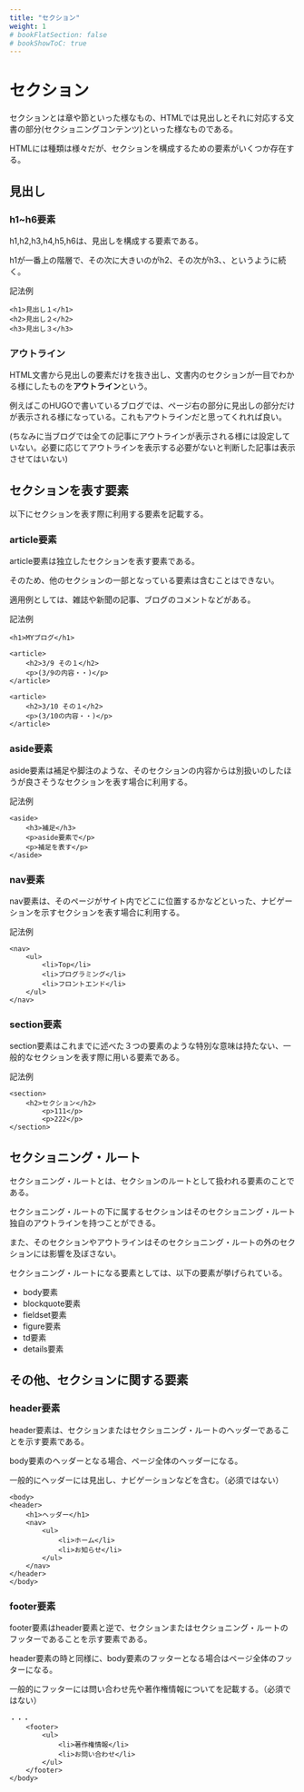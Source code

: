 ```yaml
---
title: "セクション"
weight: 1
# bookFlatSection: false
# bookShowToC: true
---
```


# セクション

セクションとは章や節といった様なもの、HTMLでは見出しとそれに対応する文書の部分(セクショニングコンテンツ)といった様なものである。

HTMLには種類は様々だが、セクションを構成するための要素がいくつか存在する。


## 見出し

### h1~h6要素

h1,h2,h3,h4,h5,h6は、見出しを構成する要素である。

h1が一番上の階層で、その次に大きいのがh2、その次がh3、、というように続く。

記法例

```
<h1>見出し１</h1>
<h2>見出し２</h2>
<h3>見出し３</h3>
```

### アウトライン

HTML文書から見出しの要素だけを抜き出し、文書内のセクションが一目でわかる様にしたものを**アウトライン**という。

例えばこのHUGOで書いているブログでは、ページ右の部分に見出しの部分だけが表示される様になっている。これもアウトラインだと思ってくれれば良い。

(ちなみに当ブログでは全ての記事にアウトラインが表示される様には設定していない。必要に応じてアウトラインを表示する必要がないと判断した記事は表示させてはいない)


## セクションを表す要素

以下にセクションを表す際に利用する要素を記載する。

### article要素

article要素は独立したセクションを表す要素である。

そのため、他のセクションの一部となっている要素は含むことはできない。

適用例としては、雑誌や新聞の記事、ブログのコメントなどがある。

記法例

```
<h1>MYブログ</h1>

<article>
    <h2>3/9 その１</h2>
    <p>(3/9の内容・・)</p>
</article>

<article>
    <h2>3/10 その１</h2>
    <p>(3/10の内容・・)</p>
</article>

```



### aside要素

aside要素は補足や脚注のような、そのセクションの内容からは別扱いのしたほうが良さそうなセクションを表す場合に利用する。

記法例

```
<aside>
    <h3>補足</h3>
    <p>aside要素で</p>
    <p>補足を表す</p>
</aside>
```


### nav要素

nav要素は、そのページがサイト内でどこに位置するかなどといった、ナビゲーションを示すセクションを表す場合に利用する。

記法例

```
<nav>
    <ul>
        <li>Top</li>
        <li>プログラミング</li>
        <li>フロントエンド</li>
    </ul>
</nav>
```

### section要素

section要素はこれまでに述べた３つの要素のような特別な意味は持たない、一般的なセクションを表す際に用いる要素である。

記法例

```
<section>
    <h2>セクション</h2>
        <p>111</p>
        <p>222</p>
</section>
```


## セクショニング・ルート

セクショニング・ルートとは、セクションのルートとして扱われる要素のことである。

セクショニング・ルートの下に属するセクションはそのセクショニング・ルート独自のアウトラインを持つことができる。

また、そのセクションやアウトラインはそのセクショニング・ルートの外のセクションには影響を及ぼさない。

セクショニング・ルートになる要素としては、以下の要素が挙げられている。

- body要素
- blockquote要素
- fieldset要素
- figure要素
- td要素
- details要素


## その他、セクションに関する要素

### header要素

header要素は、セクションまたはセクショニング・ルートのヘッダーであることを示す要素である。

body要素のヘッダーとなる場合、ページ全体のヘッダーになる。

一般的にヘッダーには見出し、ナビゲーションなどを含む。（必須ではない）

```
<body>
<header>
    <h1>ヘッダー</h1>
    <nav>
        <ul>
            <li>ホーム</li>
            <li>お知らせ</li>
        </ul>
    </nav>
</header>
</body>
```

### footer要素

footer要素はheader要素と逆で、セクションまたはセクショニング・ルートのフッターであることを示す要素である。

header要素の時と同様に、body要素のフッターとなる場合はページ全体のフッターになる。

一般的にフッターには問い合わせ先や著作権情報についてを記載する。（必須ではない）

```
・・・
    <footer>
        <ul>
            <li>著作権情報</li>
            <li>お問い合わせ</li>
        </ul>        
    </footer>
</body>
```

